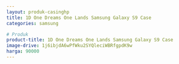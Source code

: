 ```yaml
---
layout: produk-casinghp
title: 1D One Dreams One Lands Samsung Galaxy S9 Case
categories: samsung

# Produk
product-title: 1D One Dreams One Lands Samsung Galaxy S9 Case
image-drive: 1j6ibjdA6wPfWku2SYQleciWBRfgpdK9w
harga: 90000
---
```

